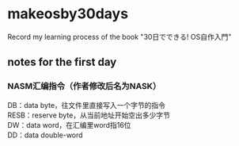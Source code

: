 # makeosby30days
Record my learning process of the book "30日でできる! OS自作入門"

## notes for the first day
### NASM汇编指令（作者修改后名为NASK）   
DB：data byte，往文件里直接写入一个字节的指令  
RESB：reserve byte，从当前地址开始空出多少字节  
DW：data word，在汇编里word指16位  
DD：data double-word  

